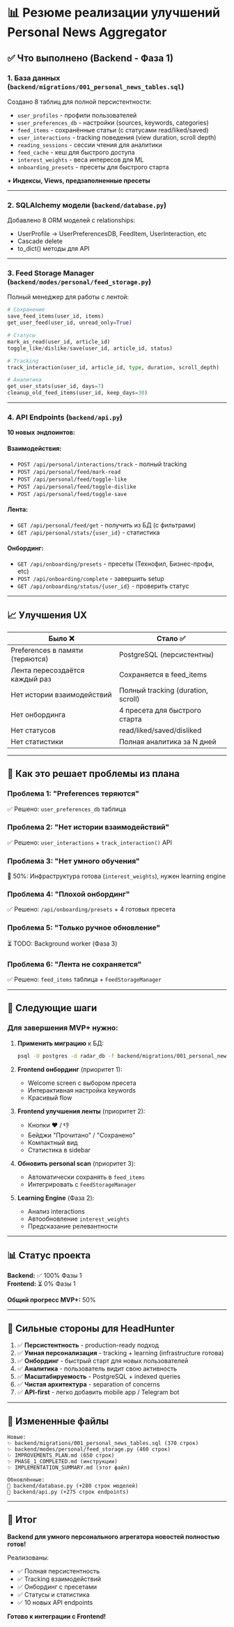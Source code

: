 # 📊 Резюме реализации улучшений Personal News Aggregator

## ✅ Что выполнено (Backend - Фаза 1)

### 1. **База данных** (`backend/migrations/001_personal_news_tables.sql`)
Создано 8 таблиц для полной персистентности:
- `user_profiles` - профили пользователей
- `user_preferences_db` - настройки (sources, keywords, categories)  
- `feed_items` - сохранённые статьи (с статусами read/liked/saved)
- `user_interactions` - tracking поведения (view duration, scroll depth)
- `reading_sessions` - сессии чтения для аналитики
- `feed_cache` - кеш для быстрого доступа
- `interest_weights` - веса интересов для ML
- `onboarding_presets` - пресеты для быстрого старта

**+ Индексы, Views, предзаполненные пресеты**

---

### 2. **SQLAlchemy модели** (`backend/database.py`)
Добавлено 8 ORM моделей с relationships:
- UserProfile → UserPreferencesDB, FeedItem, UserInteraction, etc
- Cascade delete
- to_dict() методы для API

---

### 3. **Feed Storage Manager** (`backend/modes/personal/feed_storage.py`)
Полный менеджер для работы с лентой:

```python
# Сохранение
save_feed_items(user_id, items)  
get_user_feed(user_id, unread_only=True)

# Статусы
mark_as_read(user_id, article_id)
toggle_like/dislike/save(user_id, article_id, status)

# Tracking
track_interaction(user_id, article_id, type, duration, scroll_depth)

# Аналитика
get_user_stats(user_id, days=7)
cleanup_old_feed_items(user_id, keep_days=30)
```

---

### 4. **API Endpoints** (`backend/api.py`)
**10 новых эндпоинтов:**

#### Взаимодействия:
- `POST /api/personal/interactions/track` - полный tracking
- `POST /api/personal/feed/mark-read`
- `POST /api/personal/feed/toggle-like`
- `POST /api/personal/feed/toggle-dislike`
- `POST /api/personal/feed/toggle-save`

#### Лента:
- `GET /api/personal/feed/get` - получить из БД (с фильтрами)
- `GET /api/personal/stats/{user_id}` - статистика

#### Онбординг:
- `GET /api/onboarding/presets` - пресеты (Технофил, Бизнес-профи, etc)
- `POST /api/onboarding/complete` - завершить setup
- `GET /api/onboarding/status/{user_id}` - проверить статус

---

## 📈 Улучшения UX

| Было ❌ | Стало ✅ |
|---------|---------|
| Preferences в памяти (теряются) | PostgreSQL (персистентны) |
| Лента пересоздаётся каждый раз | Сохраняется в feed_items |
| Нет истории взаимодействий | Полный tracking (duration, scroll) |
| Нет онбординга | 4 пресета для быстрого старта |
| Нет статусов | read/liked/saved/disliked |
| Нет статистики | Полная аналитика за N дней |

---

## 🎯 Как это решает проблемы из плана

### Проблема 1: "Preferences теряются"
✅ Решено: `user_preferences_db` таблица

### Проблема 2: "Нет истории взаимодействий"
✅ Решено: `user_interactions` + `track_interaction()` API

### Проблема 3: "Нет умного обучения"
🔄 50%: Инфраструктура готова (`interest_weights`), нужен learning engine

### Проблема 4: "Плохой онбординг"
✅ Решено: `/api/onboarding/presets` + 4 готовых пресета

### Проблема 5: "Только ручное обновление"
⏳ TODO: Background worker (Фаза 3)

### Проблема 6: "Лента не сохраняется"
✅ Решено: `feed_items` таблица + `FeedStorageManager`

---

## 🚀 Следующие шаги

### Для завершения MVP+ нужно:

1. **Применить миграцию** к БД:
   ```bash
   psql -U postgres -d radar_db -f backend/migrations/001_personal_news_tables.sql
   ```

2. **Frontend онбординг** (приоритет 1):
   - Welcome screen с выбором пресета
   - Интерактивная настройка keywords
   - Красивый flow

3. **Frontend улучшения ленты** (приоритет 2):
   - Кнопки ❤️ / 👎
   - Бейджи "Прочитано" / "Сохранено"
   - Компактный вид
   - Статистика в sidebar

4. **Обновить personal scan** (приоритет 3):
   - Автоматически сохранять в `feed_items`
   - Интегрировать с `FeedStorageManager`

5. **Learning Engine** (Фаза 2):
   - Анализ interactions
   - Автообновление `interest_weights`
   - Предсказание релевантности

---

## 📊 Статус проекта

**Backend:** ✅ 100% Фазы 1  
**Frontend:** ⏳ 0% Фазы 1  

**Общий прогресс MVP+:** 50%

---

## 💪 Сильные стороны для HeadHunter

1. ✅ **Персистентность** - production-ready подход
2. ✅ **Умная персонализация** - tracking + learning (infrastructure готова)
3. ✅ **Онбординг** - быстрый старт для новых пользователей
4. ✅ **Аналитика** - пользователь видит свою активность
5. ✅ **Масштабируемость** - PostgreSQL + indexed queries
6. ✅ **Чистая архитектура** - separation of concerns
7. ✅ **API-first** - легко добавить mobile app / Telegram bot

---

## 📁 Измененные файлы

```
Новые:
✨ backend/migrations/001_personal_news_tables.sql (370 строк)
✨ backend/modes/personal/feed_storage.py (460 строк)
✨ IMPROVEMENTS_PLAN.md (650 строк)
✨ PHASE_1_COMPLETED.md (инструкции)
✨ IMPLEMENTATION_SUMMARY.md (этот файл)

Обновлённые:
📝 backend/database.py (+280 строк моделей)
📝 backend/api.py (+275 строк endpoints)
```

---

## 🎉 Итог

**Backend для умного персонального агрегатора новостей полностью готов!**

Реализованы:
- ✅ Полная персистентность
- ✅ Tracking взаимодействий
- ✅ Онбординг с пресетами
- ✅ Статусы и статистика
- ✅ 10 новых API endpoints

**Готово к интеграции с Frontend!**

